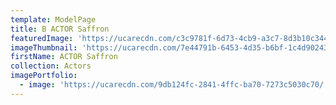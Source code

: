 ```yaml
---
template: ModelPage
title: B ACTOR Saffron
featuredImage: 'https://ucarecdn.com/c3c9781f-6d73-4cb9-a3c7-8d3b10c344c5/'
imageThumbnail: 'https://ucarecdn.com/7e44791b-6453-4d35-b6bf-1c4d90243a11/'
firstName: ACTOR Saffron
collection: Actors
imagePortfolio:
  - image: 'https://ucarecdn.com/9db124fc-2841-4ffc-ba70-7273c5030c70/'
---
```


